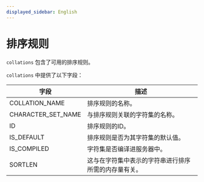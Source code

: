 ```yaml
---
displayed_sidebar: English
---
```

# 排序规则

`collations` 包含了可用的排序规则。

`collations` 中提供了以下字段：

| **字段**          | **描述**                                              |
| ------------------ | ------------------------------------------------------------ |
| COLLATION_NAME     | 排序规则的名称。                                          |
| CHARACTER_SET_NAME | 与排序规则关联的字符集的名称。 |
| ID                 | 排序规则的ID。                                            |
| IS_DEFAULT         | 排序规则是否为其字符集的默认值。  |
| IS_COMPILED        | 字符集是否编译进服务器中。       |
| SORTLEN            | 这与在字符集中表示的字符串进行排序所需的内存量有关。 |